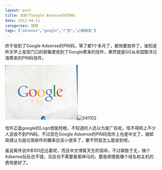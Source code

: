```yaml
---
layout: post
title: 收到了Google Adsense的PIN码
date: 2012-04-11
categories: 随笔
tags: ["adsense","google","广告","心情随笔"]
---
```


终于收到了Google Adsense的PIN码，等了都1个多月了，都快要放弃了，谁知道昨天早上发现门口的邮箱里收到了Google寄来的信件，果然就是GG从米国飘洋过海寄来的PIN码信件。

<!-- more -->

![041101](img/2012/041101.jpg)![041102](img/041102.jpg)

信件正面google的Logo很是抢眼，不知道的人还以为是广告呢，怪不得网上不少人说收不到PIN码。不过现在Google Adsense的PIN码信件上也是中文了，被邮政错认为是垃圾邮件的概率应该小很多了，要不然我怎么能收到呢。

虽说离传说中$100还远着呢，而且中文博客天生的宿命。不过聊胜于无，搞个Adsense玩玩也不错，况且也不需要备案神马的。要是顺便能赚个域名和主机的费用更好了。

